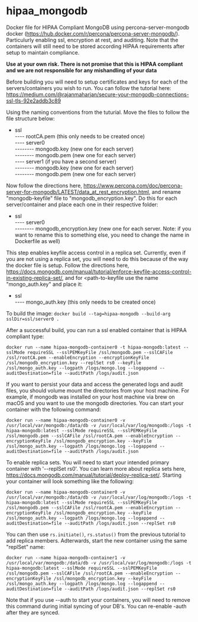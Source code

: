 # hipaa_mongodb

Docker file for HIPAA Compliant MongoDB using percona-server-mongodb docker (https://hub.docker.com/r/percona/percona-server-mongodb/). Particulurly enabling ssl, encryption at rest, and auditing. Note that the containers will still need to be stored according HIPAA requirements after setup to maintain compliance. 

**Use at your own risk. There is not promise that this is HIPAA compliant and we are not responsible for any mishandling of your data**

Before building you will need to setup certificates and keys for each of the servers/containers you wish to run. You can follow the tutorial here: https://medium.com/@rajanmaharjan/secure-your-mongodb-connections-ssl-tls-92e2addb3c89

Using the naming conventions from the tuturial. Move the files to follow the file structure below:

- ssl<br />
---- rootCA.pem (this only needs to be created once)<br />
---- server0<br />
-------- mongodb.key (new one for each server)<br />
-------- mongodb.pem (new one for each server)<br />
---- server1 (if you have a second server)<br />
-------- mongodb.key (new one for each server)<br />
-------- mongodb.pem (new one for each server)<br />

Now follow the directions here, https://www.percona.com/doc/percona-server-for-mongodb/LATEST/data_at_rest_encryption.html, and rename "mongodb-keyfile" file to "mongodb_encryption.key". Do this for each server/container and place each one in their respective folder:

- ssl<br />
---- server0<br />
-------- mongodb_encryption.key (new one for each server. Note: if you want to rename this to something else, you need to change the name in Dockerfile as well)<br />

This step enables keyfile access control in a replica set. Currently, even if you are not using a replica set, you will need to do this because of the way the docker file is setup. Follow the directions here, https://docs.mongodb.com/manual/tutorial/enforce-keyfile-access-control-in-existing-replica-set/, and for <path-to-keyfile use the name "mongo_auth.key" and place it:

- ssl<br />
---- mongo_auth.key (this only needs to be created once)<br />

To build the image:
`docker build --tag=hipaa-mongodb --build-arg sslDir=ssl/server0 .`

After a successful build, you can run a ssl enabled container that is HIPAA compliant type:

`docker run --name hipaa-mongodb-container0 -t hipaa-mongodb:latest --sslMode requireSSL --sslPEMKeyFile /ssl/mongodb.pem --sslCAFile /ssl/rootCA.pem --enableEncryption --encryptionKeyFile /ssl/mongodb_encryption.key --replSet rs0 --keyFile /ssl/mongo_auth.key --logpath /logs/mongo.log --logappend --auditDestination=file --auditPath /logs/audit.json`

If you want to persist your data and access the generated logs and audit files, you should volume mount the directories from your host machine. For example, if mongodb was installed on your host machine via brew on macOS and you want to use the mongodb directories. You can start your container with the following command:

`docker run --name hipaa-mongodb-container0 -v /usr/local/var/mongodb:/data/db -v /usr/local/var/log/mongodb:/logs -t hipaa-mongodb:latest --sslMode requireSSL --sslPEMKeyFile /ssl/mongodb.pem --sslCAFile /ssl/rootCA.pem --enableEncryption --encryptionKeyFile /ssl/mongodb_encryption.key --keyFile /ssl/mongo_auth.key --logpath /logs/mongo.log --logappend --auditDestination=file --auditPath /logs/audit.json`

To enable replica sets. You will need to start your intended primary container with '--replSet rs0'. You can learn more about replica sets here, https://docs.mongodb.com/manual/tutorial/deploy-replica-set/. Starting your container will look something like the following:

`docker run --name hipaa-mongodb-container0 -v /usr/local/var/mongodb:/data/db -v /usr/local/var/log/mongodb:/logs -t hipaa-mongodb:latest --sslMode requireSSL --sslPEMKeyFile /ssl/mongodb.pem --sslCAFile /ssl/rootCA.pem --enableEncryption --encryptionKeyFile /ssl/mongodb_encryption.key --keyFile /ssl/mongo_auth.key --logpath /logs/mongo.log --logappend --auditDestination=file --auditPath /logs/audit.json --replSet rs0`

You can then use `rs.initiate()`, `rs.status()` from the previous tutorial to add replica members. Adterwards, start the new container using the same "replSet" name:

`docker run --name hipaa-mongodb-container1 -v /usr/local/var/mongodb:/data/db -v /usr/local/var/log/mongodb:/logs -t hipaa-mongodb:latest --sslMode requireSSL --sslPEMKeyFile /ssl/mongodb.pem --sslCAFile /ssl/rootCA.pem --enableEncryption --encryptionKeyFile /ssl/mongodb_encryption.key --keyFile /ssl/mongo_auth.key --logpath /logs/mongo.log --logappend --auditDestination=file --auditPath /logs/audit.json --replSet rs0`

Note that if you use --auth to start your containers, you will need to remove this command during initial syncing of your DB's. You can re-enable -auth after they are synced.  
